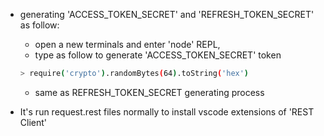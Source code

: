 + generating 'ACCESS_TOKEN_SECRET' and 'REFRESH_TOKEN_SECRET' as follow:
  - open a new terminals and enter 'node' REPL, 
  - type as follow to generate 'ACCESS_TOKEN_SECRET' token
  ```bash 
  > require('crypto').randomBytes(64).toString('hex')
  ```
  - same as REFRESH_TOKEN_SECRET generating process

+ It's run request.rest files normally to install vscode extensions of 'REST Client'
